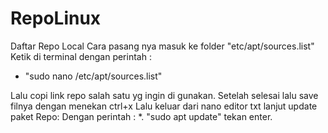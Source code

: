 # RepoLinux
Daftar Repo Local
Cara pasang nya masuk ke folder "etc/apt/sources.list"
Ketik di terminal dengan perintah : 
*  "sudo nano /etc/apt/sources.list"

Lalu copi link repo salah satu yg ingin di gunakan.
 Setelah selesai lalu save filnya dengan menekan ctrl+x
Lalu keluar dari nano editor txt lanjut update paket Repo:
Dengan perintah : 
*. "sudo apt update" 
tekan enter.

